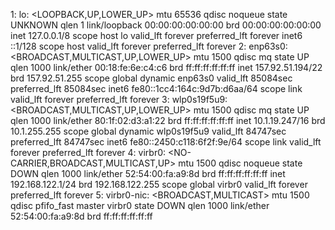 1: lo: <LOOPBACK,UP,LOWER_UP> mtu 65536 qdisc noqueue state UNKNOWN qlen 1
    link/loopback 00:00:00:00:00:00 brd 00:00:00:00:00:00
    inet 127.0.0.1/8 scope host lo
       valid_lft forever preferred_lft forever
    inet6 ::1/128 scope host 
       valid_lft forever preferred_lft forever
2: enp63s0: <BROADCAST,MULTICAST,UP,LOWER_UP> mtu 1500 qdisc mq state UP qlen 1000
    link/ether 00:18:fe:6e:c4:c6 brd ff:ff:ff:ff:ff:ff
    inet 157.92.51.194/22 brd 157.92.51.255 scope global dynamic enp63s0
       valid_lft 85084sec preferred_lft 85084sec
    inet6 fe80::1cc4:164c:9d7b:d6aa/64 scope link 
       valid_lft forever preferred_lft forever
3: wlp0s19f5u9: <BROADCAST,MULTICAST,UP,LOWER_UP> mtu 1500 qdisc mq state UP qlen 1000
    link/ether 80:1f:02:d3:a1:22 brd ff:ff:ff:ff:ff:ff
    inet 10.1.19.247/16 brd 10.1.255.255 scope global dynamic wlp0s19f5u9
       valid_lft 84747sec preferred_lft 84747sec
    inet6 fe80::2450:c118:6f2f:9e/64 scope link 
       valid_lft forever preferred_lft forever
4: virbr0: <NO-CARRIER,BROADCAST,MULTICAST,UP> mtu 1500 qdisc noqueue state DOWN qlen 1000
    link/ether 52:54:00:fa:a9:8d brd ff:ff:ff:ff:ff:ff
    inet 192.168.122.1/24 brd 192.168.122.255 scope global virbr0
       valid_lft forever preferred_lft forever
5: virbr0-nic: <BROADCAST,MULTICAST> mtu 1500 qdisc pfifo_fast master virbr0 state DOWN qlen 1000
    link/ether 52:54:00:fa:a9:8d brd ff:ff:ff:ff:ff:ff
